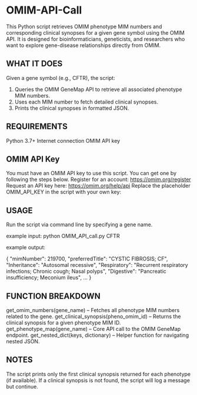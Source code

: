 # OMIM-API-Call
This Python script retrieves OMIM phenotype MIM numbers and corresponding clinical synopses for a given gene symbol using the OMIM API. It is designed for bioinformaticians, geneticists, and researchers who want to explore gene-disease relationships directly from OMIM.

## WHAT IT DOES
Given a gene symbol (e.g., CFTR), the script:
1. Queries the OMIM GeneMap API to retrieve all associated phenotype MIM numbers.
2. Uses each MIM number to fetch detailed clinical synopses.
3. Prints the clinical synopses in formatted JSON.

## REQUIREMENTS
Python 3.7+
Internet connection
OMIM API key

## OMIM API Key
You must have an OMIM API key to use this script. You can get one by following the steps below.
Register for an account: https://omim.org/register
Request an API key here: https://omim.org/help/api
Replace the placeholder OMIM_API_KEY in the script with your own key:

## USAGE
Run the script via command line by specifying a gene name.

example input:
python OMIM_API_call.py CFTR

example output:

{
  "mimNumber": 219700,
  "preferredTitle": "CYSTIC FIBROSIS; CF",
  "Inheritance": "Autosomal recessive",
  "Respiratory": "Recurrent respiratory infections; Chronic cough; Nasal polyps",
  "Digestive": "Pancreatic insufficiency; Meconium ileus",
  ...
}

## FUNCTION BREAKDOWN
get_omim_numbers(gene_name) – Fetches all phenotype MIM numbers related to the gene.
get_clinical_synopsis(pheno_omim_id) – Returns the clinical synopsis for a given phenotype MIM ID.
get_phenotype_map(gene_name) – Core API call to the OMIM GeneMap endpoint.
get_nested_dict(keys, dictionary) – Helper function for navigating nested JSON.

## NOTES
The script prints only the first clinical synopsis returned for each phenotype (if available).
If a clinical synopsis is not found, the script will log a message but continue.
